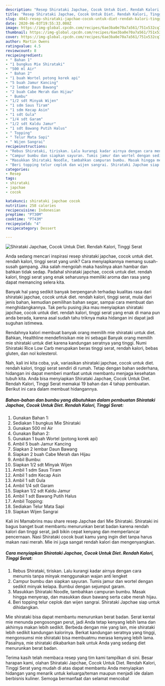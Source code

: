 ```yaml
---
description: "Resep Shirataki Japchae, Cocok Untuk Diet. Rendah Kalori, Tinggi Serat yang Bisa Manjain Lidah"
title: "Resep Shirataki Japchae, Cocok Untuk Diet. Rendah Kalori, Tinggi Serat yang Bisa Manjain Lidah"
slug: 4043-resep-shirataki-japchae-cocok-untuk-diet-rendah-kalori-tinggi-serat-yang-bisa-manjain-lidah
date: 2020-06-03T19:55:33.008Z
image: https://img-global.cpcdn.com/recipes/6ae3ba0e70a7a561/751x532cq70/shirataki-japchae-cocok-untuk-diet-rendah-kalori-tinggi-serat-foto-resep-utama.jpg
thumbnail: https://img-global.cpcdn.com/recipes/6ae3ba0e70a7a561/751x532cq70/shirataki-japchae-cocok-untuk-diet-rendah-kalori-tinggi-serat-foto-resep-utama.jpg
cover: https://img-global.cpcdn.com/recipes/6ae3ba0e70a7a561/751x532cq70/shirataki-japchae-cocok-untuk-diet-rendah-kalori-tinggi-serat-foto-resep-utama.jpg
author: Martin Owens
ratingvalue: 4.5
reviewcount: 8
recipeingredient:
- " Bahan 1"
- "1 bungkus Mie Shirataki"
- "500 ml Air"
- " Bahan 2"
- "1 buah Wortel potong korek api"
- "5 buah Jamur Kancing"
- "2 lembar Daun Bawang"
- "2 buah Cabe Merah dan Hijau"
- " Bumbu"
- "1/2 sdt Minyak Wijen"
- "1 sdm Saus Tiram"
- "1 sdm Kecap Asin"
- "1 sdt Gula"
- "1/4 sdt Garam"
- "1/2 sdt Kaldu Jamur"
- "1 sdt Bawang Putih Halus"
- " Topping"
- " Telur Mata Sapi"
- " Wijen Sangrai"
recipeinstructions:
- "Rebus Shirataki, tiriskan. Lalu kurangi kadar airnya dengan cara menumis tanpa minyak menggunakan wajan anti lengket"
- "Campur bumbu dan siapkan sayuran. Tumis jamur dan wortel dengan sedikit minyak kelapa. Bumbui dengan sejumput garam."
- "Masukkan Shirataki Noodle, tambahkan campuran bumbu. Masak hingga menyerap, dan masukkan daun bawang serta cabe merah hijau."
- "Beri topping telur ceplok dan wijen sangrai. Shirataki Japchae siap untuk dihidangkan."
categories:
- Resep
tags:
- shirataki
- japchae
- cocok

katakunci: shirataki japchae cocok 
nutrition: 258 calories
recipecuisine: Indonesian
preptime: "PT30M"
cooktime: "PT43M"
recipeyield: "4"
recipecategory: Dessert

---
```



![Shirataki Japchae, Cocok Untuk Diet. Rendah Kalori, Tinggi Serat](https://img-global.cpcdn.com/recipes/6ae3ba0e70a7a561/751x532cq70/shirataki-japchae-cocok-untuk-diet-rendah-kalori-tinggi-serat-foto-resep-utama.jpg)

Anda sedang mencari inspirasi resep shirataki japchae, cocok untuk diet. rendah kalori, tinggi serat yang unik? Cara menyiapkannya memang susah-susah gampang. Jika salah mengolah maka hasilnya akan hambar dan bahkan tidak sedap. Padahal shirataki japchae, cocok untuk diet. rendah kalori, tinggi serat yang enak seharusnya memiliki aroma dan rasa yang dapat memancing selera kita.

Banyak hal yang sedikit banyak berpengaruh terhadap kualitas rasa dari shirataki japchae, cocok untuk diet. rendah kalori, tinggi serat, mulai dari jenis bahan, kemudian pemilihan bahan segar, sampai cara membuat dan menghidangkannya. Tak perlu pusing jika mau menyiapkan shirataki japchae, cocok untuk diet. rendah kalori, tinggi serat yang enak di mana pun anda berada, karena asal sudah tahu triknya maka hidangan ini dapat jadi suguhan istimewa.

Rendahnya kalori membuat banyak orang memilih mie shirataki untuk diet. Bahkan, Healthline mendefinisikan mie ini sebagai Banyak orang memilih mie shirataki untuk diet karena kandungan seratnya yang tinggi. Numi Shirataki Rice Low Carb merupakan beras tinggi serat, rendah kalori, bebas gluten, dan nol kolesterol.


Nah, kali ini kita coba, yuk, variasikan shirataki japchae, cocok untuk diet. rendah kalori, tinggi serat sendiri di rumah. Tetap dengan bahan sederhana, hidangan ini dapat memberi manfaat untuk membantu menjaga kesehatan tubuh kita. Anda bisa menyiapkan Shirataki Japchae, Cocok Untuk Diet. Rendah Kalori, Tinggi Serat memakai 19 bahan dan 4 tahap pembuatan. Berikut ini cara dalam membuat hidangannya.

<!--inarticleads1-->

##### Bahan-bahan dan bumbu yang dibutuhkan dalam pembuatan Shirataki Japchae, Cocok Untuk Diet. Rendah Kalori, Tinggi Serat:

1. Gunakan  Bahan 1:
1. Sediakan 1 bungkus Mie Shirataki
1. Gunakan 500 ml Air
1. Gunakan  Bahan 2:
1. Gunakan 1 buah Wortel (potong korek api)
1. Ambil 5 buah Jamur Kancing
1. Siapkan 2 lembar Daun Bawang
1. Siapkan 2 buah Cabe Merah dan Hijau
1. Ambil  Bumbu:
1. Siapkan 1/2 sdt Minyak Wijen
1. Ambil 1 sdm Saus Tiram
1. Ambil 1 sdm Kecap Asin
1. Ambil 1 sdt Gula
1. Ambil 1/4 sdt Garam
1. Siapkan 1/2 sdt Kaldu Jamur
1. Ambil 1 sdt Bawang Putih Halus
1. Ambil  Topping:
1. Sediakan  Telur Mata Sapi
1. Siapkan  Wijen Sangrai


Kali ini Mamabrins mau share resep Japchae dari Mie Shirataki. Shirataki ini bagus banget buat membantu menurunkan berat badan karena rendah kalori dan tinggi serat, jadi bikin cepat kenyang dan memperlancar pencernaan. Nasi Shirataki cocok buat kamu yang ingin diet tanpa harus makan nasi merah. Mie ini juga sangat rendah kalori dan mengenyangkan. 

<!--inarticleads2-->

##### Cara menyiapkan Shirataki Japchae, Cocok Untuk Diet. Rendah Kalori, Tinggi Serat:

1. Rebus Shirataki, tiriskan. Lalu kurangi kadar airnya dengan cara menumis tanpa minyak menggunakan wajan anti lengket
1. Campur bumbu dan siapkan sayuran. Tumis jamur dan wortel dengan sedikit minyak kelapa. Bumbui dengan sejumput garam.
1. Masukkan Shirataki Noodle, tambahkan campuran bumbu. Masak hingga menyerap, dan masukkan daun bawang serta cabe merah hijau.
1. Beri topping telur ceplok dan wijen sangrai. Shirataki Japchae siap untuk dihidangkan.


Mie shirataki bisa dapat membantu menurunkan berat badan. Serat kental mie menunda pengosongan perut, jadi Anda tetap kenyang lebih lama dan akhirnya makan lebih sedikit. Berbeda dengan mie yang lain, mie shirataki lebih sedikit kandungan kalorinya. Berkat kandungan seratnya yang tinggi, mengonsumsi mie shirataki bisa membuatmu merasa kenyang lebih lama. Pasalnya, mie shirataki dikabarkan baik untuk Anda yang sedang diet menurunkan berat badan. 

Terima kasih telah membaca resep yang tim kami tampilkan di sini. Besar harapan kami, olahan Shirataki Japchae, Cocok Untuk Diet. Rendah Kalori, Tinggi Serat yang mudah di atas dapat membantu Anda menyiapkan hidangan yang menarik untuk keluarga/teman maupun menjadi ide dalam berbisnis kuliner. Semoga bermanfaat dan selamat mencoba!
